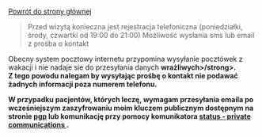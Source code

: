 <a href="https://gabinetpsychiatra.pl"> Powrót do strony głównej </a>

>Przed wizytą konieczna jest rejestracja telefoniczna 
>(poniedziałki, środy, czwartki od 19:00 do 21:00)
>Możliwość wysłania sms lub email z prośba o kontakt
<p>
Obecny system pocztowy internetu przypomina wysyłanie pocztówek z wakacji i nie nadaje sie do przesyłania danych <strong>wrażliwych>/strong>.
<br>
Z tego powodu nalegam by wysyłając prośbę o kontakt nie podawać żadnych informacji poza numerem telefonu.
<p>
W przypadku pacjentów, których leczę, wymagam przesyłania emaila po wcześniejszym zaszyfrowaniu moim kluczem publicznym dostępnym na stronie <a href="https://gabinetpsychiatra.pl/pgp"> pgp</a> lub komunikację przy pomocy komunikatora <a href="https://status.im/"> status - private communications </a>.
